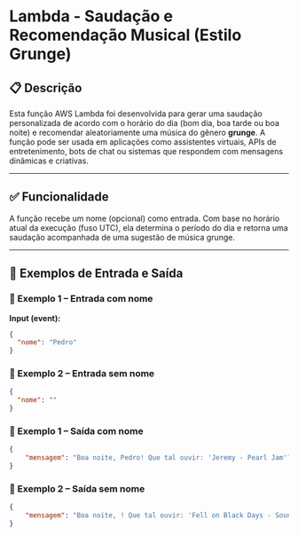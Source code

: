 # Lambda - Saudação e Recomendação Musical (Estilo Grunge)

## 📋 Descrição

Esta função AWS Lambda foi desenvolvida para gerar uma saudação personalizada de acordo com o horário do dia (bom dia, boa tarde ou boa noite) e recomendar aleatoriamente uma música do gênero **grunge**. A função pode ser usada em aplicações como assistentes virtuais, APIs de entretenimento, bots de chat ou sistemas que respondem com mensagens dinâmicas e criativas.

---

## ✅ Funcionalidade

A função recebe um nome (opcional) como entrada. Com base no horário atual da execução (fuso UTC), ela determina o período do dia e retorna uma saudação acompanhada de uma sugestão de música grunge.

---

## 🧪 Exemplos de Entrada e Saída

### 🔹 Exemplo 1 – Entrada com nome

**Input (event):**
```json
{
  "nome": "Pedro"
}
```
### 🔹 Exemplo 2 – Entrada sem nome
```json
{
  "nome": ""
}
```
### 🔹 Exemplo 1 – Saída com nome
```json
{
    "mensagem": "Boa noite, Pedro! Que tal ouvir: 'Jeremy - Pearl Jam'?"
}
```
### 🔹 Exemplo 2 – Saída sem nome
```json
{
    "mensagem": "Boa noite, ! Que tal ouvir: 'Fell on Black Days - Soundgarden'?"
}
```
